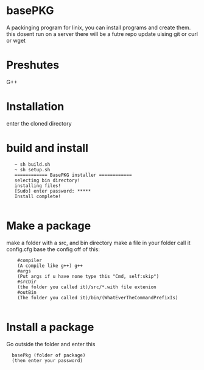 # basePKG
A packinging program for linix, you can install programs and create them. this dosent run on a server there will be a futre repo update uising git or curl or wget

# Preshutes
G++

# Installation
enter the cloned directory
# build and install
```
   ~ sh build.sh
   ~ sh setup.sh
   ============ BasePKG installer ============
   selecting bin directory!
   installing files!
   [Sudo] enter password: *****
   Install complete!
   
```
# Make a package
make a folder with a src, and bin directory
make a file in your folder call it config.cfg
base the config off of this:
```
    #compiler
    (A compile like g++) g++
    #args
    (Put args if u have none type this "Cmd, self:skip")
    #srcDir
    (the folder you called it)/src/*.with file extenion
    #outBin
    (The folder you called it)/bin/(WhatEverTheCommandPrefixIs)
    
```
# Install a package
Go outside the folder and enter this
```
  basePkg (folder of package)
  (then enter your password)
```
